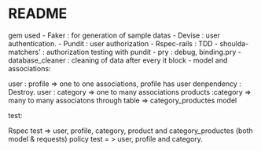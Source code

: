 # README

gem used - Faker   : for generation of sample datas
         - Devise  : user authentication.
         - Pundit  : user authorization
         - Rspec-rails : TDD
         - shoulda-matchers' : authorization testing with pundit
         - pry              : debug, binding.pry
         - database_cleaner : cleaning of data after every it block
         -
model and associations:

user : profile => one to one associations,  profile has user denpendency : Destroy.
user : category => one to many associations
products :category => many to many associatons through table => category_productes model

test: 

Rspec test => user, profile, category, product and category_productes (both model & requests)
policy test = > user, profile and category.